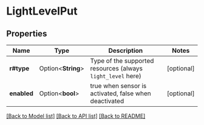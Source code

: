 # LightLevelPut

## Properties

Name | Type | Description | Notes
------------ | ------------- | ------------- | -------------
**r#type** | Option<**String**> | Type of the supported resources (always `light_level` here) | [optional]
**enabled** | Option<**bool**> | true when sensor is activated, false when deactivated | [optional]

[[Back to Model list]](../README.md#documentation-for-models) [[Back to API list]](../README.md#documentation-for-api-endpoints) [[Back to README]](../README.md)


